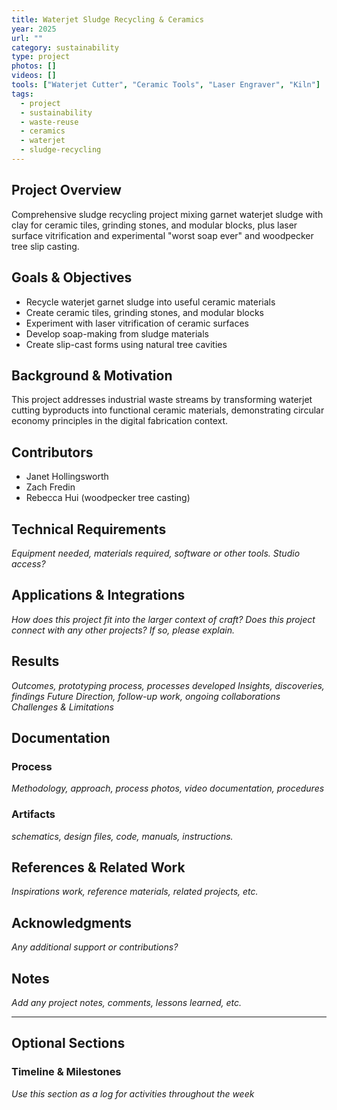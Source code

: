 ```yaml
---
title: Waterjet Sludge Recycling & Ceramics
year: 2025
url: ""
category: sustainability
type: project
photos: []
videos: []
tools: ["Waterjet Cutter", "Ceramic Tools", "Laser Engraver", "Kiln"]
tags:
  - project
  - sustainability
  - waste-reuse
  - ceramics
  - waterjet
  - sludge-recycling
---
```

## Project Overview
Comprehensive sludge recycling project mixing garnet waterjet sludge with clay for ceramic tiles, grinding stones, and modular blocks, plus laser surface vitrification and experimental "worst soap ever" and woodpecker tree slip casting.

## Goals & Objectives
- Recycle waterjet garnet sludge into useful ceramic materials
- Create ceramic tiles, grinding stones, and modular blocks
- Experiment with laser vitrification of ceramic surfaces
- Develop soap-making from sludge materials
- Create slip-cast forms using natural tree cavities

## Background & Motivation
This project addresses industrial waste streams by transforming waterjet cutting byproducts into functional ceramic materials, demonstrating circular economy principles in the digital fabrication context.

## Contributors 
- Janet Hollingsworth
- Zach Fredin
- Rebecca Hui (woodpecker tree casting)

## Technical Requirements
*Equipment needed, materials required, software or other tools. Studio access?*

## Applications & Integrations
*How does this project fit into the larger context of craft?*
*Does this project connect with any other projects? If so, please explain.*

## Results
*Outcomes, prototyping process, processes developed*
*Insights, discoveries, findings*
*Future Direction, follow-up work, ongoing collaborations*
*Challenges & Limitations*


## Documentation

### Process
*Methodology, approach, process photos, video documentation, procedures*

### Artifacts
*schematics, design files, code, manuals, instructions.*

## References & Related Work
*Inspirations work, reference materials, related projects, etc.*

## Acknowledgments
*Any additional support or contributions?*

## Notes
*Add any project notes, comments, lessons learned, etc.*

--- 
## Optional Sections 
### Timeline & Milestones
*Use this section as a log for activities throughout the week*